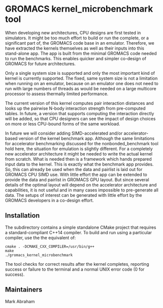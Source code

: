 # GROMACS kernel_microbenchmark tool

When developing new architectures, CPU designs are first tested in
simulators. It might be too much effort to build or run the complete,
or a significant part of, the GROMACS code base in an
emulator. Therefore, we have extracted the kernels themselves as well
as their inputs into this stand-alone app. The app is built from the
minimal GROMACS code needed to run the benchmarks. This enables
quicker and simpler co-design of GROMACS for future architectures.

Only a single system size is supported and only the most important
kind of kernel is currently supported. The fixed, same system size is
not a limitation when running on an emulator, because on an emulator
one does not need to run with large numbers of threads as would be
needed on a large multicore processor to assess thermally limited
performance.

The current version of this kernel computes pair interaction distances
and looks up the pairwise N-body interaction strength from
pre-computed tables. In future, a version that supports computing the
interaction directly will be added, so that CPU designers can see the
impact of design choices on more or less CPU-bound forms of the same
workload.

In future we will consider adding SIMD-accelerated and/or
accelerator-based version of the kernel benchmark app. Although the
same limitations for accelerator benchmarking discussed for the
nonbonded_benchmark tool hold here, the situation for emulation is
slightly different. For a completely new accelerator architecture it
might be needed to write the actual kernel from scratch. What is
needed then is a framework which hands prepared input data to the
kernel. This is exactly what the benchmark app provides. So, this can
already be used when the data and pairlist is laid out for GROMACS CPU
SIMD use. With little effort the app can be extended to provide the
data and pairlist in GROMACS GPU layout. But since several details of
the optimal layout will depend on the accelerator architecture and
capabilities, it is not useful and in many cases impossible to
pre-generate all data. The setups of interest can be generated with
little effort by the GROMACS developers in a co-design effort.

## Installation

The subdirectory contains a simple standalone CMake project that
requires a standard-compliant C++14 compiler. To build and run using
a particular compiler, use the the equivalent of:

    cmake . -DCMAKE_CXX_COMPILER=/usr/bin/g++
    make
    ./gromacs_kernel_microbenchmark

The tool checks for correct results after the kernel completes,
reporting success or failure to the terminal and a normal UNIX error
code (0 for success).

## Maintainers

Mark Abraham <mjab at kth.se>

